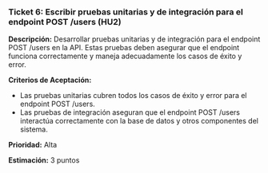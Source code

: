 ### **Ticket 6: Escribir pruebas unitarias y de integración para el endpoint POST /users (HU2)**

**Descripción:**
Desarrollar pruebas unitarias y de integración para el endpoint POST /users en la API. Estas pruebas deben asegurar que el endpoint funciona correctamente y maneja adecuadamente los casos de éxito y error.

**Criterios de Aceptación:**
- Las pruebas unitarias cubren todos los casos de éxito y error para el endpoint POST /users.
- Las pruebas de integración aseguran que el endpoint POST /users interactúa correctamente con la base de datos y otros componentes del sistema.

**Prioridad:**
Alta

**Estimación:**
3 puntos